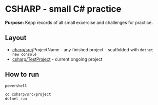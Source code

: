 # CSHARP - small C# practice

**Purpose:** Kepp records of all small excercise and challenges for practice.

## Layout

- [charp/src/](/csharp/src/)ProjectName - any finished project - scaffolded with `dotnet new console`
- [csharp/TestProject](/csharp/TestProject/) - current ongoing project

## How to run

`powershell`

```sh:
cd csharp/src/project
dotnet run
```
